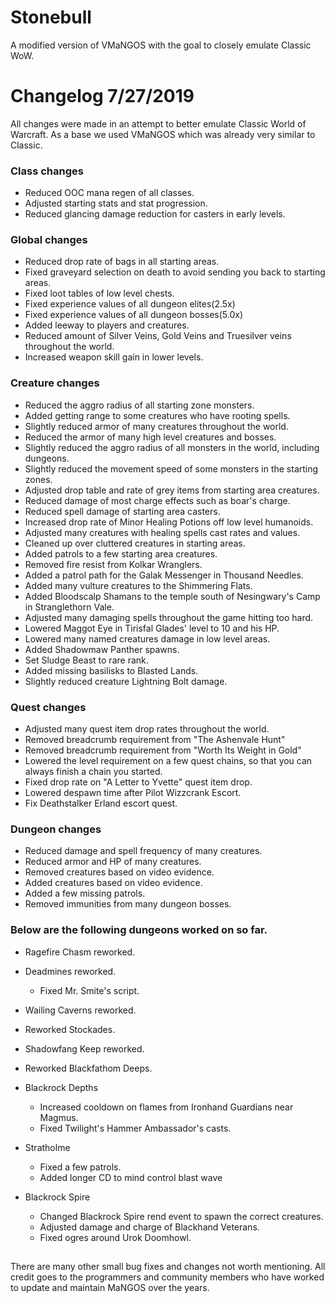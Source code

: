 # Stonebull
A modified version of VMaNGOS with the goal to closely emulate Classic WoW.

# Changelog 7/27/2019

All changes were made in an attempt to better emulate Classic World of Warcraft.
As a base we used VMaNGOS which was already very similar to Classic.

### Class changes

* Reduced OOC mana regen of all classes.
* Adjusted starting stats and stat progression.
* Reduced glancing damage reduction for casters in early levels.

### Global changes

* Reduced drop rate of bags in all starting areas.
* Fixed graveyard selection on death to avoid sending you back to starting areas.
* Fixed loot tables of low level chests.
* Fixed experience values of all dungeon elites(2.5x)
* Fixed experience values of all dungeon bosses(5.0x)
* Added leeway to players and creatures.
* Reduced amount of Silver Veins, Gold Veins and Truesilver veins throughout the world.
* Increased weapon skill gain in lower levels.

### Creature changes

* Reduced the aggro radius of all starting zone monsters.
* Added getting range to some creatures who have rooting spells.
* Slightly reduced armor of many creatures throughout the world.
* Reduced the armor of many high level creatures and bosses.
* Slightly reduced the aggro radius of all monsters in the world, including dungeons.
* Slightly reduced the movement speed of some monsters in the starting zones.
* Adjusted drop table and rate of grey items from starting area creatures.
* Reduced damage of most charge effects such as boar's charge.
* Reduced spell damage of starting area casters.
* Increased drop rate of Minor Healing Potions off low level humanoids.
* Adjusted many creatures with healing spells cast rates and values.
* Cleaned up over cluttered creatures in starting areas.
* Added patrols to a few starting area creatures.
* Removed fire resist from Kolkar Wranglers.
* Added a patrol path for the Galak Messenger in Thousand Needles.
* Added many vulture creatures to the Shimmering Flats.
* Added Bloodscalp Shamans to the temple south of Nesingwary's Camp in Stranglethorn Vale.
* Adjusted many damaging spells throughout the game hitting too hard.
* Lowered Maggot Eye in Tirisfal Glades' level to 10 and his HP.
* Lowered many named creatures damage in low level areas.
* Added Shadowmaw Panther spawns.
* Set Sludge Beast to rare rank.
* Added missing basilisks to Blasted Lands.
* Slightly reduced creature Lightning Bolt damage.

### Quest changes

* Adjusted many quest item drop rates throughout the world.
* Removed breadcrumb requirement from "The Ashenvale Hunt"
* Removed breadcrumb requirement from "Worth Its Weight in Gold"
* Lowered the level requirement on a few quest chains, so that you can always finish a chain you started.
* Fixed drop rate on "A Letter to Yvette" quest item drop.
* Lowered despawn time after Pilot Wizzcrank Escort.
* Fix Deathstalker Erland escort quest.


### Dungeon changes

* Reduced damage and spell frequency of many creatures.
* Reduced armor and HP of many creatures.
* Removed creatures based on video evidence.
* Added creatures based on video evidence.
* Added a few missing patrols.
* Removed immunities from many dungeon bosses.


### Below are the following dungeons worked on so far.

* Ragefire Chasm reworked.
* Deadmines reworked.
	* Fixed Mr. Smite's script.
	
* Wailing Caverns reworked.
* Reworked Stockades.
* Shadowfang Keep reworked.
* Reworked Blackfathom Deeps.

* Blackrock Depths
	* Increased cooldown on flames from Ironhand Guardians near Magmus.
	* Fixed Twilight's Hammer Ambassador's casts.

* Stratholme
	* Fixed a few patrols.
	* Added longer CD to mind control blast wave

* Blackrock Spire
	* Changed Blackrock Spire rend event to spawn the correct creatures.
	* Adjusted damage and charge of Blackhand Veterans.
	* Fixed ogres around Urok Doomhowl.
##

There are many other small bug fixes and changes not worth mentioning.
All credit goes to the programmers and community members who have worked to update and maintain MaNGOS over the years.
